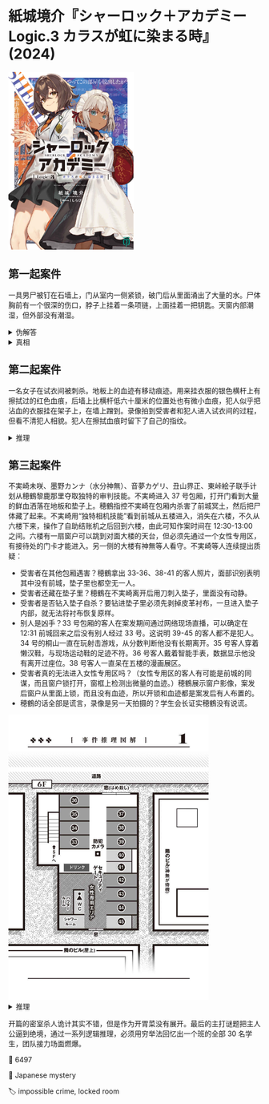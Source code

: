 # 紙城境介『シャーロック＋アカデミー Logic.3 カラスが虹に染まる時』(2024)

<img src=images/2024_cover.jpg width=250/>

## 第一起案件

一具男尸被钉在石墙上，门从室内一侧紧锁，破门后从里面涌出了大量的水。尸体胸前有一个很深的伤口，脖子上挂着一条项链，上面挂着一把钥匙。天窗内部潮湿，但外部没有潮湿。

<details><summary>伪解答</summary>
罪犯将地下室灌满水，然后靠浮在水面上，从原本够不着的天窗逃出。
</details>

<details><summary>真相</summary>
犯人取下书架上的书，钻进腾出的空隙里，利用书架内残留的空气，藏在被水淹没的房间里。密室打开时，书架被洪水冲到走廊外面，他从书架下面爬出。
</details>

## 第二起案件

一名女子在试衣间被刺杀。地板上的血迹有移动痕迹。用来挂衣服的银色横杆上有擦拭过的红色血痕，后墙上比横杆低六十厘米的位置处也有微小血痕，犯人似乎把沾血的衣服挂在架子上，在墙上蹭到。录像拍到受害者和犯人进入试衣间的过程，但看不清犯人相貌。犯人在擦拭血痕时留下了自己的指纹。

<details><summary>推理</summary>
犯人戴着手套用刀刺杀了受害者，随后用沾血的手触碰了墙壁，留下了血痕。犯人摘下手套是为了操作智能手机，地上的血迹说明犯人站在血泊处停留了一段时间。犯人脱掉衣服是因为不脱掉衣服就无法摘下手套，说明犯人穿着连体紧身衣。隔壁区域有专英雄秀剧场，犯人扮演英雄人物。
</details>

## 第三起案件

不実崎未咲、墨野カンナ（水分神無）、音夢カゲリ、丑山界正、東峠絵子联手计划从穂鶴黎鹿那里夺取独特的审判技能。不実崎进入 37 号包厢，打开门看到大量的鲜血洒落在地板和垫子上。穂鶴指控不実崎在包厢内杀害了前城冥土，然后把尸体藏了起来。不実崎用“独特相机技能”看到前城从五楼进入，消失在六楼，不久从六楼下来，操作了自助结账机之后回到六楼，由此可知作案时间在 12:30-13:00 之间。六楼有一扇窗户可以跳到对面大楼的天台，但必须先通过一个女性专用区，有接待处的门卡才能进入。另一侧的大楼有神無等人看守。不実崎等人连续提出质疑：
* 受害者在其他包厢遇害？穂鶴拿出 33-36、38-41 的客人照片，面部识别表明其中没有前城，垫子里也都空无一人。
* 受害者还藏在垫子里？穂鶴在不実崎离开后用刀刺入垫子，里面没有动静。
* 受害者是否钻入垫子自杀？要钻进垫子里必须先剥掉皮革衬布，一旦进入垫子内部，就无法将衬布恢复原样。
* 别人是凶手？33 号包厢的客人在案发期间通过网络现场直播，可以确定在 12:31 前城回来之后没有别人经过 33 号。这说明 39-45 的客人都不是犯人。34 号的桐山一直在玩射击游戏，从分数判断他没有长期离开。35 号客人穿着懒汉鞋，与现场运动鞋的足迹不符。36 号客人戴着智能手表，数据显示他没有离开过座位。38 号客人一直呆在五楼的漫画展区。
* 受害者真的无法进入女性专用区吗？（女性专用区的客人有可能是前城的同谋，而且窗户锁打开，窗框上检测出微量的血迹。）穂鶴展示窗户影像，案发后窗户从里面上锁，而且没有血迹，所以开锁和血迹都是案发后有人布置的。
* 穂鶴的话全部是谎言，录像是另一天拍摄的？学生会长证实穂鶴没有说谎。

<img src=images/2024_map.jpg width=400/>

<details><summary>推理</summary>
从六楼下来的前城冥土是另一人变装，等他回到六楼后解除伪装，就变成了另外一人。六楼包厢的客人中只有桐山巧一人素颜，所以是他伪装成前城。按照规则在考试中不得冒充其他学生，不然便会受到处罚，那人已经因为使用通讯设备受到过一次处罚，如果受到第二次处罚就会被取消考试资格，可是这并没有发生。这说明前城不是一年级一班的学生，所以冒充前城不会受到处罚！不実崎、界正、神無合力回忆起一年级一班 30 名学生中的 29 名，但还有一人回忆不起来，穂鶴说那一人就是 24 号前城冥土。不実崎的朋友祭舘こよみ、Rona Goldie 得了最低分 0 分并列 119 名（伏线），一年级学生总数 121 人，说明还有一人得了 0 分。2-4 班没有其他的 0 分或者退学生，只可能一班有人得了 0 分。穂鶴说班上所有人都保持了中等以上的排名，说明有人在考试开始前已经被退学，那就是前城冥土！化野粧在穂鶴的命令下帮助桐山巧变装冒充前城。
</details>

开篇的密室杀人诡计其实不错，但是作为开胃菜没有展开。最后的主打谜题把主人公逼到绝境，通过一系列逻辑推理，必须用穷举法回忆出一个班的全部 30 名学生，团队接力场面燃爆。

:link: 6497

:file_folder: Japanese mystery

:label: impossible crime, locked room
